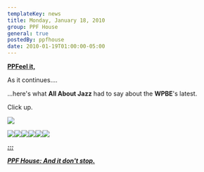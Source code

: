 ```yaml
---
templateKey: news
title: Monday, January 18, 2010
group: PPF House
general: true
postedBy: ppfhouse
date: 2010-01-19T01:00:00-05:00
---
```

[**PPFeel it,**](http://wpbe.bandcamp.com)

As it continues....

...here's what **All About Jazz** had to say about the **WPBE**'s latest.

Click up.

[![](http://www.allaboutjazz.com/images/big_banner.jpg)](http://www.allaboutjazz.com/php/article.php?id=35294)

[![](http://www.ppfhouse.com/myspaceimages/tw1.jpg)](http://www.twitter.com/ppfhouse)[![](http://www.ppfhouse.com/myspaceimages/fb1.jpg)](http://www.facebook.com/ppfhouse)[![](http://www.ppfhouse.com/myspaceimages/tb1.jpg)](http://leo37.tumblr.com)[![](http://www.ppfhouse.com/myspaceimages/ms1.jpg)](http://www.myspace.com/ppfhouse)[![](http://www.ppfhouse.com/myspaceimages/yt1.jpg)](http://www.youtube.com/ppfhouse)[![](http://www.ppfhouse.com/myspaceimages/bc1.jpg)](http://ppfhouse.bandcamp.com)

[***:::*** ](http://wpbe.bandcamp.com)

[***PPF House: And it don't stop.***](http://wpbe.bandcamp.com)